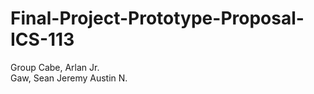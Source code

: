 # Final-Project-Prototype-Proposal-ICS-113

Group
Cabe, Arlan Jr. <br>
Gaw, Sean Jeremy Austin N. <br>

